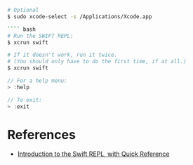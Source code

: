 
```` bash
# Optional
$ sudo xcode-select -s /Applications/Xcode.app

```` bash
# Run the SWIFT REPL:
$ xcrun swift

# If it doesn't work, run it twice.
# (You should only have to do the first time, if at all.)
$ xcrun swift
````

```` swift
// For a help menu:
> :help

// To exit:
> :exit
````

# References
- [Introduction to the Swift REPL, with Quick Reference](https://developer.apple.com/swift/blog/?id=18)